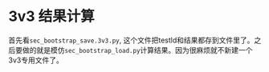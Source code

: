 # 3v3 结果计算

首先看`sec_bootstrap_save.3v3.py`, 这个文件把testld和结果都存到文件里了。之后要做的就是模仿`sec_bootstrap_load.py`计算结果。因为很麻烦就不新建一个3v3专用文件了。



